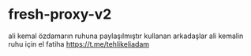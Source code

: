 # fresh-proxy-v2
ali kemal özdamarın ruhuna paylaşılmıştır kullanan arkadaşlar ali kemalin ruhu için el fatiha 
https://t.me/tehlikeliadam
